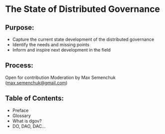 # The State of Distributed Governance

## Purpose:

* Capture the current state development of the distributed governance
* Identify the needs and missing points
* Inform and inspire next development in the field


## Process:

Open for contribution
Moderation by Max Semenchuk (max.semenchuk@gmail.com)


## Table of Contents:

* Preface
* Glossary
* What is dgov?
* DO, DAO, DAC...
